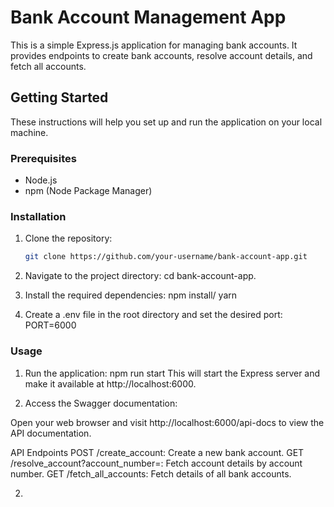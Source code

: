 # Bank Account Management App

This is a simple Express.js application for managing bank accounts. It provides endpoints to create bank accounts, resolve account details, and fetch all accounts.

## Getting Started

These instructions will help you set up and run the application on your local machine.

### Prerequisites

- Node.js 
- npm (Node Package Manager)

### Installation

1. Clone the repository:

   ```bash
   git clone https://github.com/your-username/bank-account-app.git

2. Navigate to the project directory:
    cd bank-account-app.

3. Install the required dependencies:
    npm install/ yarn

4. Create a .env file in the root directory and set the desired port:
    PORT=6000

### Usage
1. Run the application:
    npm run start
This will start the Express server and make it available at http://localhost:6000.

2. Access the Swagger documentation:

Open your web browser and visit http://localhost:6000/api-docs to view the API documentation.

API Endpoints
POST /create_account: Create a new bank account.
GET /resolve_account?account_number=<accountNumber>: Fetch account details by account number.
GET /fetch_all_accounts: Fetch details of all bank accounts.




2. 






